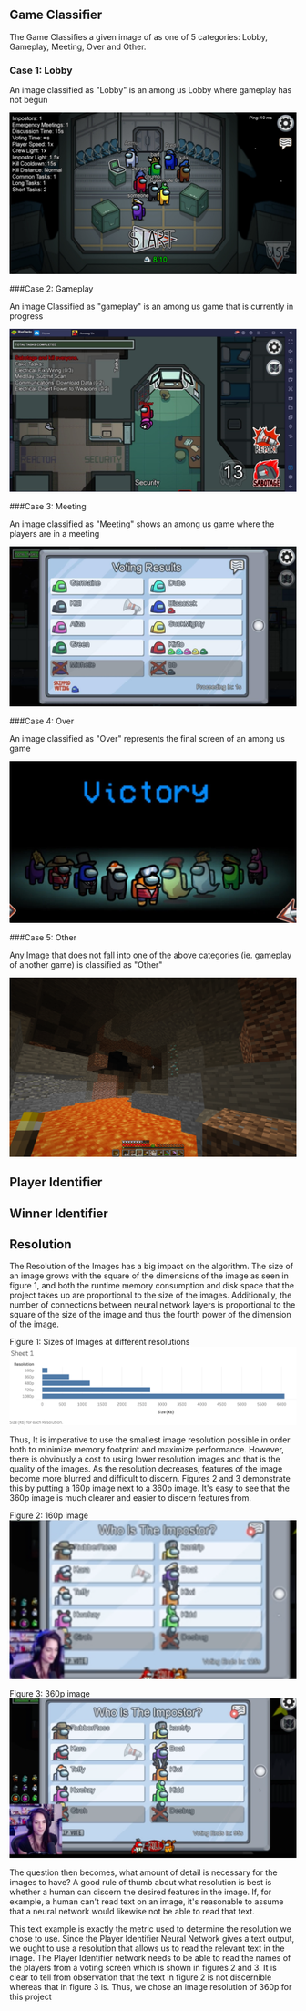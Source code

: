 ## Game Classifier

The Game Classifies a given image of as one of 
5 categories: Lobby, Gameplay, Meeting, Over and
Other.

### Case 1: Lobby

An image classified as "Lobby" is an among us
Lobby where gameplay has not begun

![Case 1: Lobby](Resources/Case%201:%20Lobby.jpg)

###Case 2: Gameplay

An image Classified as "gameplay" is an among us
game that is currently in progress

![Case 2: Gameplay](Resources/Case%202:%20Gameplay.jpg)

###Case 3: Meeting

An image classified as "Meeting" shows an among
us game where the players are in a meeting

![Case 3: Meeting](Resources/Case%203:%20Meeting.jpg)

###Case 4: Over

An image classified as "Over" represents the
final screen of an among us game

![Case 4: Over](Resources/Case%204:%20Over.jpg)

###Case 5: Other

Any Image that does not fall into one of the
above categories (ie. gameplay of another game)
is classified as "Other"

![Case 5: Other](Resources/Case%205:%20Other.png)

## Player Identifier

## Winner Identifier

## Resolution

The Resolution of the Images has a big impact on
the algorithm. The size of an image grows with 
the square of the dimensions of the image as seen in figure 1, and 
both the runtime memory consumption and disk
space that the project takes up are proportional
to the size of the images. Additionally, the
number of connections between neural network 
layers is proportional to the square of the size
of the image and thus the fourth power of the
dimension of the image.

Figure 1: Sizes of Images at different 
resolutions
![Sizes of different resolutions](Resolution%20Sizes.png)

Thus, It is imperative to use the smallest
image resolution possible in order both to minimize
memory footprint and maximize performance.
However, there is obviously a cost to using 
lower resolution images and that is the 
quality of the images. As the resolution
decreases, features of the image become more
blurred and difficult to discern. Figures 2 and
3 demonstrate this by putting a 160p image next
to a 360p image. It's easy to see that the 360p
image is much clearer and easier to discern
features from.

Figure 2: 160p image
![160p image](Resources/160p.png)

Figure 3: 360p image
![360p image](Resources/360p.png)

The question then becomes, what amount of detail
is necessary for the images to have? A good rule
of thumb about what resolution is best is 
whether a human can discern the desired features
in the image. If, for example, a human can't 
read text on an image, it's reasonable to assume
that a neural network would likewise not be able
to read that text.

This text example is exactly the metric used to
determine the resolution we chose to use. Since
the Player Identifier Neural Network gives a
text output, we ought to use a resolution that
allows us to read the relevant text in the
image. The Player Identifier network needs to
be able to read the names of the players from a
voting screen which is shown in figures 2 and 3.
It is clear to tell from observation that the
text in figure 2 is not discernible whereas that
in figure 3 is. Thus, we chose an image 
resolution of 360p for this project